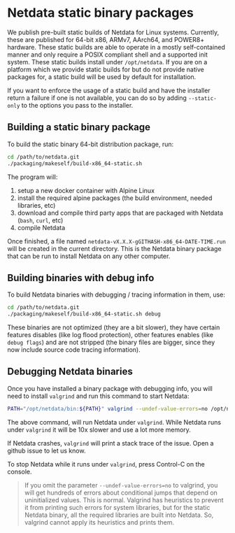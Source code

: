<!--
title: "Netdata static binary build"
description: "Users can build the static 64-bit binary package that we ship with every release of the open-source Netdata Agent for debugging or specialize purposes."
custom_edit_url: https://github.com/netdata/netdata/edit/master/packaging/makeself/README.md
sidebar_label: "Static binary packages"
learn_status: "Published"
learn_rel_path: "Installation/Installation methods"
sidebar_position: 30
-->

# Netdata static binary packages

We publish pre-built static builds of Netdata for Linux systems. Currently, these are published for 64-bit x86, ARMv7,
AArch64, and POWER8+ hardware. These static builds are able to operate in a mostly self-contained manner and only
require a POSIX compliant shell and a supported init system. These static builds install under `/opt/netdata`. If
you are on a platform which we provide static builds for but do not provide native packages for, a static build
will be used by default for installation.

If you want to enforce the usage of a static build and have the installer return a failure if one is not available,
you can do so by adding `--static-only` to the options you pass to the installer.

## Building a static binary package

To build the static binary 64-bit distribution package, run:

```bash
cd /path/to/netdata.git
./packaging/makeself/build-x86_64-static.sh
```

The program will:

1.  setup a new docker container with Alpine Linux
2.  install the required alpine packages (the build environment, needed libraries, etc)
3.  download and compile third party apps that are packaged with Netdata (`bash`, `curl`, etc)
4.  compile Netdata

Once finished, a file named `netdata-vX.X.X-gGITHASH-x86_64-DATE-TIME.run` will be created in the current directory. This is the Netdata binary package that can be run to install Netdata on any other computer.

## Building binaries with debug info

To build Netdata binaries with debugging / tracing information in them, use:

```bash
cd /path/to/netdata.git
./packaging/makeself/build-x86_64-static.sh debug
```

These binaries are not optimized (they are a bit slower), they have certain features disables (like log flood protection), other features enables (like `debug flags`) and are not stripped (the binary files are bigger, since they now include source code tracing information).

## Debugging Netdata binaries

Once you have installed a binary package with debugging info, you will need to install `valgrind` and run this command to start Netdata:

```bash
PATH="/opt/netdata/bin:${PATH}" valgrind --undef-value-errors=no /opt/netdata/bin/srv/netdata -D
```

The above command, will run Netdata under `valgrind`. While Netdata runs under `valgrind` it will be 10x slower and use a lot more memory.

If Netdata crashes, `valgrind` will print a stack trace of the issue. Open a github issue to let us know.

To stop Netdata while it runs under `valgrind`, press Control-C on the console.

> If you omit the parameter `--undef-value-errors=no` to valgrind, you will get hundreds of errors about conditional jumps that depend on uninitialized values. This is normal. Valgrind has heuristics to prevent it from printing such errors for system libraries, but for the static Netdata binary, all the required libraries are built into Netdata. So, valgrind cannot apply its heuristics and prints them.
> 
